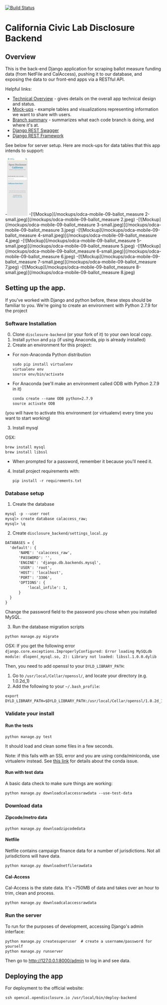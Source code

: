 [![Build
Status](https://travis-ci.org/caciviclab/disclosure-backend.svg?branch=master)](https://travis-ci.org/caciviclab/disclosure-backend)

California Civic Lab Disclosure Backend
==================================================

## Overview

This is the back-end Django application for scraping ballot measure funding data (from NetFile and CalAccess), pushing it to our database, and exposing the data to our front-end apps via a RESTful API.

Helpful links:
* [Technical Overview](https://github.com/caciviclab/caciviclab.github.io/wiki/Technical%20Overview) - gives details on the overall app technical design and status.
* [Mock-ups](https://github.com/caciviclab/caciviclab.github.io/wiki/Mock-ups) - example tables and visualizations representing information we want to share with users.
* [Branch summary](https://github.com/caciviclab/caciviclab.github.io/wiki/Branch%20summary) - summarizes what each code branch is doing, and where it's at.
* [Django REST Swagger](http://django-rest-swagger.readthedocs.org/en/latest/index.html)
* [Django REST Framework](http://www.django-rest-framework.org/)

See below for server setup. Here are mock-ups for data tables that this app intends to support:

-[![Mockup](/mockups/odca-mobile-09-ballot_measure-small.jpeg)](/mockups/odca-mobile-09-ballot_measure.jpeg)
-[![Mockup](/mockups/odca-mobile-09-ballot_measure 2-small.jpeg)](/mockups/odca-mobile-09-ballot_measure 2.jpeg)
-[![Mockup](/mockups/odca-mobile-09-ballot_measure 3-small.jpeg)](/mockups/odca-mobile-09-ballot_measure 3.jpeg)
-[![Mockup](/mockups/odca-mobile-09-ballot_measure 4-small.jpeg)](/mockups/odca-mobile-09-ballot_measure 4.jpeg)
-[![Mockup](/mockups/odca-mobile-09-ballot_measure 5-small.jpeg)](/mockups/odca-mobile-09-ballot_measure 5.jpeg)
-[![Mockup](/mockups/odca-mobile-09-ballot_measure 6-small.jpeg)](/mockups/odca-mobile-09-ballot_measure 6.jpeg)
-[![Mockup](/mockups/odca-mobile-09-ballot_measure 7-small.jpeg)](/mockups/odca-mobile-09-ballot_measure 7.jpeg)
-[![Mockup](/mockups/odca-mobile-09-ballot_measure 8-small.jpeg)](/mockups/odca-mobile-09-ballot_measure 8.jpeg)

## Setting up the app.

If you've worked with Django and python before, these steps should be familiar to you.
We're going to create an environment with Python 2.7.9 for the project


### Software Installation

0. Clone `disclosure-backend` (or your fork of it) to your own local copy.
1. Install `python` and `pip` (if using Anaconda, pip is already installed)
2. Create an environment for this project:
  * For non-Anaconda Python distribution
    ```
    sudo pip install virtualenv
    virtualenv env
    source env/bin/activate
    ```

  * For Anaconda (we'll make an environment called ODB with Python 2.7.9 in it)
    ```
    conda create --name ODB python=2.7.9
    source activate ODB
    ```

  (you will have to activate this environment (or virtualenv) every time you want to start working)

3. Install mysql

  OSX:
   ```
   brew install mysql
   brew install libssl
   ```
  * When prompted for a password, remember it because you'll need it.

4. Install project requirements with:
   ```
   pip install -r requirements.txt
   ```


### Database setup

1. Create the database
  ```
  mysql -p --user root
  mysql> create database calaccess_raw;
  mysql> \q
  ```

2. Create `disclosure_backend/settings_local.py`

  ```
  DATABASES = {
    'default': {
        'NAME': 'calaccess_raw',
        'PASSWORD': '',
        'ENGINE': 'django.db.backends.mysql',
        'USER': 'root',
        'HOST': 'localhost',
        'PORT': '3306',
        'OPTIONS': {
            'local_infile': 1,
        }
    }
  }
  ```

  Change the password field to the password you chose when you installed MySQL.


3. Run the database migration scripts
  ```
  python manage.py migrate
  ```

  OSX: If you get the following error `django.core.exceptions.ImproperlyConfigured: Error loading MySQLdb module: dlopen(_mysql.so, 2): Library not loaded: libssl.1.0.0.dylib`

  Then, you need to add openssl to your `DYLD_LIBRARY_PATH`:
  1. Go to `/usr/local/Cellar/openssl/`, and locate your directory (e.g. 1.0.2d_1)
  2. Add the following to your `~/.bash_profile`:
   ```
   export DYLD_LIBRARY_PATH=$DYLD_LIBRARY_PATH:/usr/local/Cellar/openssl/1.0.2d_1/lib
   ```


### Validate your install

#### Run the tests

```
python manage.py test
```

It should load and clean some files in a few seconds.

Note: if this fails with an SSL error and you are using conda/miniconda, use virtualenv instead. See [this link](https://groups.google.com/a/continuum.io/forum/#!topic/conda/Fqv93VKQXAc) for details about the conda issue.

#### Run with test data

A basic data check to make sure things are working:

```
python manage.py downloadcalaccessrawdata --use-test-data
```


### Download data

#### Zipcode/metro data

```
python manage.py downloadzipcodedata
```

#### Netfile

Netfile contains campaign finance data for a number of jurisdictions. Not all
jurisdictions will have data.

```
python manage.py downloadnetfilerawdata
```

#### Cal-Access

Cal-Access is the state data. It's ~750MB of data and takes over an hour to
trim, clean and process.

```
python manage.py downloadcalaccessrawdata
```


### Run the server

To run for the purposes of development, accessing Django's admin interface:

```
python manage.py createsuperuser  # create a username/password for yourself
python manage.py runserver
```

Then go to http://127.0.0.1:8000/admin to log in and see data.


## Deploying the app

For deployment to the official website:

```
ssh opencal.opendisclosure.io /usr/local/bin/deploy-backend
```
